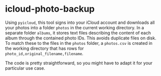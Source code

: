 # icloud-photo-backup

Using `pyicloud`, this tool signs into your iCloud account and downloads all your photos into a folder `photos` in the current working directory. In a separate folder `albums`, it stores text files describing the content of each album through the contained photo IDs. This avoids duplicate files on disk. To match these to the files in the `photos` folder, a `photos.csv` is created in the working directory that has rows for `photo_id,original_filename,filename`.

The code is pretty straightforward, so you might have to adapt it for your particular use case.